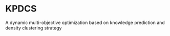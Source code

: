 # KPDCS
A dynamic multi-objective optimization based on knowledge prediction and density clustering strategy
